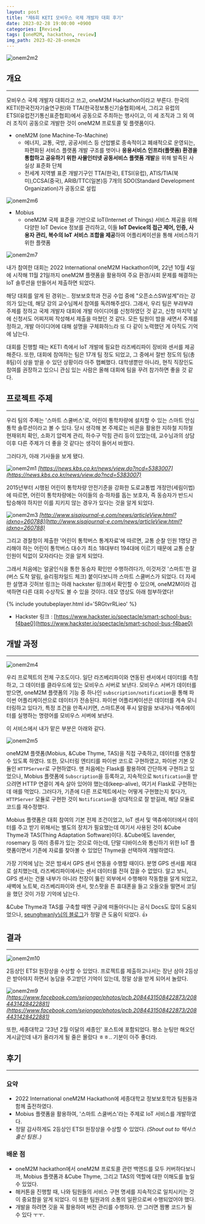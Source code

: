 ```yaml
---
layout: post
title: "제6회 KETI 모비우스 국제 개발자 대회 후기"
date: 2023-02-28 19:00:00 +0900
categories: [Review]
tags: [oneM2M, hackathon, review]
img_path: 2023-02-28-onem2m
---
```


![onem2m2](onem2m8.jpg)

## 개요

---

모비우스 국제 개발자 대회라고 쓰고, oneM2M Hackathon이라고 부른다. 한국의 KETI(한국전자기술연구원)와 TTA(한국정보통신기술협회)에서, 그리고 유럽의 ETSI(유럽전기통신표준협회)에서 공동으로 주최하는 행사이고, 이 세 조직과 그 외 여러 조직이 공동으로 개발한 것이 oneM2M 프로토콜 및 플랫폼이다.

- oneM2M (one Machine-To-Machine)
  - 에너지, 교통, 국방, 공공서비스 등 산업별로 종속적이고 폐쇄적으로 운영되는, 파편화된 서비스 플랫폼 개발 구조를 벗어나 **응용서비스 인프라(플랫폼) 환경을 통합하고 공유하기 위한 사물인터넷 공동서비스 플랫폼 개발**을 위해 발족된 사실상 표준화 단체
  - 전세계 지역별 표준 개발기구인 TTA(한국), ETSI(유럽), ATIS/TIA(북미),CCSA(중국), ARIB/TTC(일본)등 7개의 SDO(Standard Development Organization)가 공동으로 설립

![onem2m6](onem2m6.png)

- Mobius
  - oneM2M 국제 표준을 기반으로 IoT(Internet of Things) 서비스 제공을 위해 다양한 IoT Device 정보를 관리하고, 이들 **IoT Device의 접근 제어, 인증, 사용자 관리, 복수의 IoT 서비스 조합을 제공**하여 어플리케이션을 통해 서비스하기 위한 플랫폼

![onem2m7](onem2m7.png)

내가 참여한 대회는 2022 International oneM2M Hackathon이며, 22년 10월 4일에 시작해 11월 21일까지 oneM2M 플랫폼을 활용하여 주요 환경/사회 문제를 해결하는 IoT 솔루션을 만들어서 제출하면 되었다.

해당 대회를 알게 된 경위는.. 정보보호학과 전공 수업 중에 "오픈소스SW설계"라는 강의가 있는데, 해당 강의 교수님께서 참여를 독려해주셨다. 그래서, 우리 팀은 부랴부랴 주제를 정하고 국제 개발자 대회에 개발 아이디어를 신청하였던 것 같고, 신청 마지막 날에 신청서도 어찌저찌 작성해서 제출을 마쳤던 것 같다. 모든 팀원이 밤을 새면서 주제를 정하고, 개발 아이디어에 대해 설명을 구체화하느라 또 다 같이 노력했던 게 아직도 기억에 남는다.

대회를 진행할 때는 KETI 측에서 IoT 개발에 필요한 라즈베리파이 장비와 센서를 제공해준다. 또한, 대회에 참여하는 팀은 17개 팀 정도 되었고, 그 중에서 절반 정도의 팀(총 8팀)이 상을 받을 수 있던 상황이라 아주 햅삐했다. 대학생뿐만 아니라, 현직 직장인도 참여를 권장하고 있으니 관심 있는 사람은 올해 대회에 팀을 꾸려 참가하면 좋을 것 같다.

## 프로젝트 주제

---

우리 팀의 주제는 '스마트 스쿨버스'로, 어린이 통학차량에 설치할 수 있는 스마트 안심통학 솔루션이라고 볼 수 있다. 당시 생각해 본 주제로는 비콘을 활용한 지하철 지하철 현재위치 확인, 소화기 압력계 관리, 하수구 막힘 관리 등이 있었는데, 교수님과의 상담 이후 다른 주제가 더 좋을 것 같다는 생각이 들어서 바꿨다.

그러다가, 아래 기사들을 보게 됐다.

![onem2m1](onem2m1.png)
_[https://news.kbs.co.kr/news/view.do?ncd=5383007](https://news.kbs.co.kr/news/view.do?ncd=5383007)_

2015년부터 시행된 어린이 통학차량 안전기준을 강화한 도로교통법 개정안(세림이법)에 따르면, 어린이 통학차량에는 아이들의 승·하차를 돕는 보호자, 즉 동승자가 반드시 탑승해야 하지만 이를 지키지 않는 경우가 있다는 것을 알게 되었다.

![onem2m3](onem2m3.jpg)
_[http://www.sisajournal-e.com/news/articleView.html?idxno=260788](http://www.sisajournal-e.com/news/articleView.html?idxno=260788)_

그리고 경찰청이 제출한 '어린이 통학버스 통계자료'에 따르면, 교통 순찰 인원 1명당 관리해야 하는 어린이 통학버스 대수가 최소 18대부터 194대에 이르기 때문에 교통 순찰 인원이 턱없이 모자라다는 것을 알게 되었다.

그래서 처음에는 얼굴인식을 통한 동승자 확인만 수행하려다가, 이것저것 '스마트'한 걸(버스 도착 알림, 슬리핑차일드 체크) 붙이다보니까 스마트 스쿨버스가 되었다. 더 자세한 설명과 깃허브 링크는 아래 hackster 링크에서 확인할 수 있으며, oneM2M이라 검색하면 다른 대회 수상작도 볼 수 있을 것이다. 데모 영상도 아래 첨부하였다!

{% include youtubeplayer.html id='5RGtvrRLieo' %}

- Hackster 링크 : [https://www.hackster.io/spectacle/smart-school-bus-f4bae0](https://www.hackster.io/spectacle/smart-school-bus-f4bae0)


## 개발 과정

---

![onem2m4](onem2m4.png)

우리 프로젝트의 전체 구조도이다. 일단 라즈베리파이와 연동된 센서에서 데이터를 측정하고, 그 데이터를 클라우드에 있는 모비우스 서버로 보낸다. 모비우스 서버가 데이터를 받으면, oneM2M 플랫폼의 기능 중 하나인 `subscription/notification`을 통해 파이썬 어플리케이션으로 데이터가 전송된다. 파이썬 어플리케이션은 데이터를 계속 모니터링하고 있다가, 특정 조건을 만족시키면, 스마트폰에 푸시 알람을 보내거나 액츄에이터를 실행하는 명령어를 모비우스 서버에 보낸다.

이 서비스에서 내가 맡은 부분은 아래와 같다.

![onem2m5](onem2m5.png)

oneM2M 플랫폼(Mobius, &Cube Thyme, TAS)을 직접 구축하고, 데이터를 연동할 수 있도록 하였다. 또한, 모니터링 엔티티를 파이썬 코드로 구현하였고, 파이썬 기본 모듈인 `HTTPServer`로 구현하였다. 맨 처음에는 Flask를 활용하여 간단하게 구현하고 있었으나, Mobius 플랫폼에 `Subscription`을 등록하고, 지속적으로 `Notification`을 받으려면 HTTP 연결이 계속 살아 있어야 했는데(keep-alive), 여기서 Flask로 구현하는데 애를 먹었다. 그러다가, 기존에 다른 프로젝트에서는 어떻게 구현했는지 찾다가, `HTTPServer` 모듈로 구현한 것이 `Notification`을 상대적으로 잘 받길래, 해당 모듈로 코드를 재수정했다. 

Mobius 플랫폼은 대회 참여의 기본 전제 조건이었고, IoT 센서 및 액츄에이터에서 데이터를 주고 받기 위해서는 별도의 장치가 필요했는데 여기서 사용된 것이 &Cube Thyme과 TAS(Thing Adaptation Software)이다. &Cube에도 lavender, rosemary 등 여러 종류가 있는 것으로 아는데, 단말 디바이스와 통신하기 위한 IoT 플랫폼이면서 기존에 자료를 찾아볼 수 있었던 Thyme을 선택하여 개발하였다.

가장 기억에 남는 것은 밤새서 GPS 센서 연동을 수행할 때이다. 분명 GPS 센서를 제대로 설치했는데, 라즈베리파이에서는 센서 데이터를 전혀 잡을 수 없었다. 알고 보니, GPS 센서는 건물 내부가 아니라 천장이 뚫린 외부에서 수행해야 작동함을 알게 되었고, 새벽에 노트북, 라즈베리파이와 센서, 핫스팟을 튼 휴대폰을 들고 오들오들 떨면서 코딩을 했던 것이 가장 기억에 남는다.

&Cube Thyme과 TAS를 구축할 때엔 구글에 떠돌아다니는 공식 Docs도 많이 도움되었으나, [seunghwanly님의 블로그](https://velog.io/@seunghwanly/RADAR-%EC%84%A4%EC%A0%95%ED%95%98%EB%9F%AC-%EA%B0%80%EA%B8%B0)가 정말 큰 도움이 되었다. 👍

## 결과

---

![onem2m10](onem2m10.jpg)

2등상인 ETSI 원장상을 수상할 수 있었다. 프로젝트를 제출하고나서는 장난 삼아 2등상은 받아야지 하면서 농담을 주고받던 기억이 있는데, 정말 상을 받게 되어서 놀랐다.

![onem2m9](onem2m9.jpg)
_[https://www.facebook.com/sejongpr/photos/pcb.2084431508422873/2084431428422881](https://www.facebook.com/sejongpr/photos/pcb.2084431508422873/2084431428422881)_

또한, 세종대학교 '23년 2월 이달의 세종인' 포스트에 포함되었다. 평소 눈팅만 해오던 게시글인데 내가 올라가게 될 줄은 몰랐다 ㅎㅎ.. 기분이 아주 좋더라.

## 후기

---

### 요약

- 2022 International oneM2M Hackathon에 세종대학교 정보보호학과 팀원들과 함께 출전하였다.
- Mobius 플랫폼을 활용하여, '스마트 스쿨버스'라는 주제로 IoT 서비스를 개발하였다.
- 정말 감사하게도 2등상인 ETSI 원장상을 수상할 수 있었다. *(Shout out to 텍사스출신 팀원..)*

### 배운 점

- oneM2M hackathon에서 oneM2M 프로토콜 관련 백엔드를 모두 커버하다보니까, Mobius 플랫폼과 &Cube Thyme, 그리고 TAS의 역할에 대한 이해도를 높일 수 있었다.
- 해커톤을 진행할 때, 나와 팀원들의 서비스 구현 명세를 지속적으로 일치시키는 것이 중요함을 알게 되었다. 이 또한 팀원과의 소통의 일환으로써 수행되었어야 했다.
- 개발을 하려면 깃을 꼭 활용하여 버전 관리를 수행하자. 안 그러면 짬뽕 코드가 될 수 있다 ㅜㅜ.

